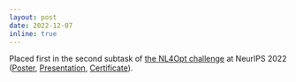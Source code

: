 ```yaml
---
layout: post
date: 2022-12-07
inline: true
---
```


Placed first in the second subtask of [the NL4Opt challenge](https://nl4opt.github.io) at NeurIPS 2022 ([Poster](assets/pdf/nl4opt22_poster.pdf), [Presentation](assets/pdf/nl4opt22_presentation.pdf), [Certificate](assets/img/nl4opt22_certificate.png)).
